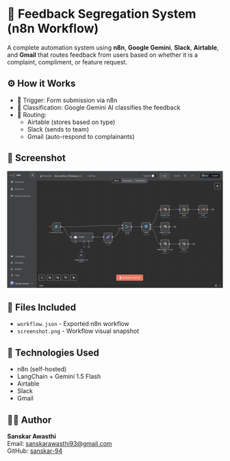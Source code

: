# 🧠 Feedback Segregation System (n8n Workflow)

A complete automation system using **n8n**, **Google Gemini**, **Slack**, **Airtable**, and **Gmail** that routes feedback from users based on whether it is a complaint, compliment, or feature request.

## ⚙️ How it Works

- 🔘 Trigger: Form submission via n8n
- 🧠 Classification: Google Gemini AI classifies the feedback
- 📂 Routing:
  - Airtable (stores based on type)
  - Slack (sends to team)
  - Gmail (auto-respond to complainants)

## 📸 Screenshot

![Screenshot](screenshot.png)

## 📁 Files Included

- `workflow.json` - Exported n8n workflow
- `screenshot.png` - Workflow visual snapshot

## 🧰 Technologies Used

- n8n (self-hosted)
- LangChain + Gemini 1.5 Flash
- Airtable
- Slack
- Gmail

## 🧑‍💻 Author

**Sanskar Awasthi**  
Email: sanskarawasthi93@gmail.com  
GitHub: [sanskar-94](https://github.com/sanskar-94)
